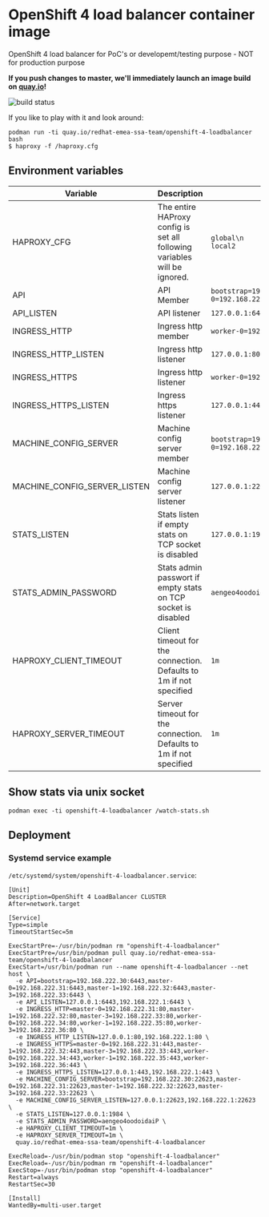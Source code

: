 # OpenShift 4 load balancer container image
OpenShift 4 load balancer for PoC's or developemt/testing purpose - NOT for production purpose

**If you push changes to master, we'll immediately launch an image build on
[quay.io](https://quay.io/repository/redhat-emea-ssa-team/openshift-4-loadbalancer?tab=info)!**

![build status](https://quay.io/repository/redhat-emea-ssa-team/openshift-4-loadbalancer/status)

If you like to play with it and look around:
```
podman run -ti quay.io/redhat-emea-ssa-team/openshift-4-loadbalancer bash
$ haproxy -f /haproxy.cfg
```


## Environment variables
| Variable  | Description | Example |
|----|----|----|
|HAPROXY_CFG|The entire HAProxy config is set all following variables will be ignored.|`global\n    log         127.0.0.1 local2`|
|API|API Member |`bootstrap=192.168.222.30:6443,master-0=192.168.222.31:6443`
|API_LISTEN|API listener |`127.0.0.1:6443,192.168.222.1:6443`
|INGRESS_HTTP|Ingress http member|`worker-0=192.168.222.34:443`
|INGRESS_HTTP_LISTEN|Ingress http listener|`127.0.0.1:80,192.168.222.1:80`
|INGRESS_HTTPS|Ingress http listener|`worker-0=192.168.222.34:443`
|INGRESS_HTTPS_LISTEN|Ingress https listener|`127.0.0.1:443,192.168.222.1:443`
|MACHINE_CONFIG_SERVER|Machine config server member|`bootstrap=192.168.222.30:22623,master-0=192.168.222.31:22623`
|MACHINE_CONFIG_SERVER_LISTEN|Machine config server listener|`127.0.0.1:22623,192.168.222.1:22623`
|STATS_LISTEN|Stats listen if empty stats on TCP socket is disabled|`127.0.0.1:1984`
|STATS_ADMIN_PASSWORD|Stats admin passwort if empty stats on TCP socket is disabled|`aengeo4oodoidaiP`
|HAPROXY_CLIENT_TIMEOUT|Client timeout for the connection. Defaults to 1m if not specified|`1m`
|HAPROXY_SERVER_TIMEOUT|Server timeout for the connection. Defaults to 1m if not specified|`1m`

## Show stats via unix socket

```
podman exec -ti openshift-4-loadbalancer /watch-stats.sh
```
## Deployment

### Systemd service example

`/etc/systemd/system/openshift-4-loadbalancer.service`:

```
[Unit]
Description=OpenShift 4 LoadBalancer CLUSTER
After=network.target

[Service]
Type=simple
TimeoutStartSec=5m

ExecStartPre=-/usr/bin/podman rm "openshift-4-loadbalancer"
ExecStartPre=/usr/bin/podman pull quay.io/redhat-emea-ssa-team/openshift-4-loadbalancer
ExecStart=/usr/bin/podman run --name openshift-4-loadbalancer --net host \
  -e API=bootstrap=192.168.222.30:6443,master-0=192.168.222.31:6443,master-1=192.168.222.32:6443,master-3=192.168.222.33:6443 \
  -e API_LISTEN=127.0.0.1:6443,192.168.222.1:6443 \
  -e INGRESS_HTTP=master-0=192.168.222.31:80,master-1=192.168.222.32:80,master-3=192.168.222.33:80,worker-0=192.168.222.34:80,worker-1=192.168.222.35:80,worker-3=192.168.222.36:80 \
  -e INGRESS_HTTP_LISTEN=127.0.0.1:80,192.168.222.1:80 \
  -e INGRESS_HTTPS=master-0=192.168.222.31:443,master-1=192.168.222.32:443,master-3=192.168.222.33:443,worker-0=192.168.222.34:443,worker-1=192.168.222.35:443,worker-3=192.168.222.36:443 \
  -e INGRESS_HTTPS_LISTEN=127.0.0.1:443,192.168.222.1:443 \
  -e MACHINE_CONFIG_SERVER=bootstrap=192.168.222.30:22623,master-0=192.168.222.31:22623,master-1=192.168.222.32:22623,master-3=192.168.222.33:22623 \
  -e MACHINE_CONFIG_SERVER_LISTEN=127.0.0.1:22623,192.168.222.1:22623 \
  -e STATS_LISTEN=127.0.0.1:1984 \
  -e STATS_ADMIN_PASSWORD=aengeo4oodoidaiP \
  -e HAPROXY_CLIENT_TIMEOUT=1m \
  -e HAPROXY_SERVER_TIMEOUT=1m \
  quay.io/redhat-emea-ssa-team/openshift-4-loadbalancer

ExecReload=-/usr/bin/podman stop "openshift-4-loadbalancer"
ExecReload=-/usr/bin/podman rm "openshift-4-loadbalancer"
ExecStop=-/usr/bin/podman stop "openshift-4-loadbalancer"
Restart=always
RestartSec=30

[Install]
WantedBy=multi-user.target
```
